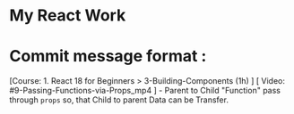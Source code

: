 # My React Work

# Commit message format : 

[Course: 1. React 18 for Beginners > 3-Building-Components (1h) ] [ Video: #9-Passing-Functions-via-Props_mp4 ] - Parent to Child "Function" pass through `props` so, that Child to parent Data can be Transfer. 
